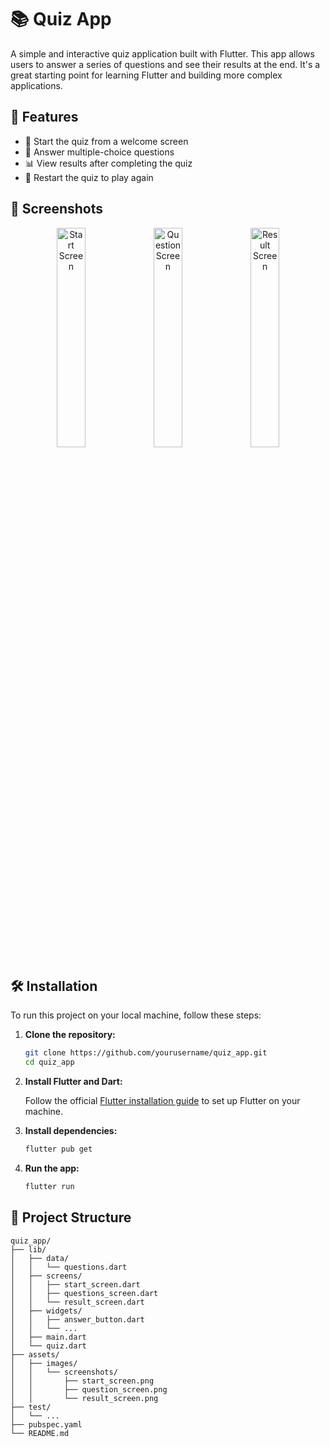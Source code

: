# 📚 Quiz App

A simple and interactive quiz application built with Flutter. This app allows users to answer a series of questions and see their results at the end. It's a great starting point for learning Flutter and building more complex applications.

## 🚀 Features

- 🌟 Start the quiz from a welcome screen
- 📝 Answer multiple-choice questions
- 📊 View results after completing the quiz
- 🔄 Restart the quiz to play again

## 📸 Screenshots

<p align="center">
  <img src="assets/images/screenshots/start_screen.png" width="30%" alt="Start Screen">
  <img src="assets/images/screenshots/question_screen.png" width="30%" alt="Question Screen">
  <img src="assets/images/screenshots/result_screen.png" width="30%" alt="Result Screen">
</p>

## 🛠 Installation

To run this project on your local machine, follow these steps:

1. **Clone the repository:**

    ```sh
    git clone https://github.com/yourusername/quiz_app.git
    cd quiz_app
    ```

2. **Install Flutter and Dart:**

    Follow the official [Flutter installation guide](https://flutter.dev/docs/get-started/install) to set up Flutter on your machine.

3. **Install dependencies:**

    ```sh
    flutter pub get
    ```

4. **Run the app:**

    ```sh
    flutter run
    ```

## 📂 Project Structure

```plaintext
quiz_app/
├── lib/
│   ├── data/
│   │   └── questions.dart
│   ├── screens/
│   │   ├── start_screen.dart
│   │   ├── questions_screen.dart
│   │   └── result_screen.dart
│   ├── widgets/
│   │   ├── answer_button.dart
│   │   └── ...
│   ├── main.dart
│   └── quiz.dart
├── assets/
│   ├── images/
│   │   └── screenshots/
│   │       ├── start_screen.png
│   │       ├── question_screen.png
│   │       └── result_screen.png
├── test/
│   └── ...
├── pubspec.yaml
└── README.md
